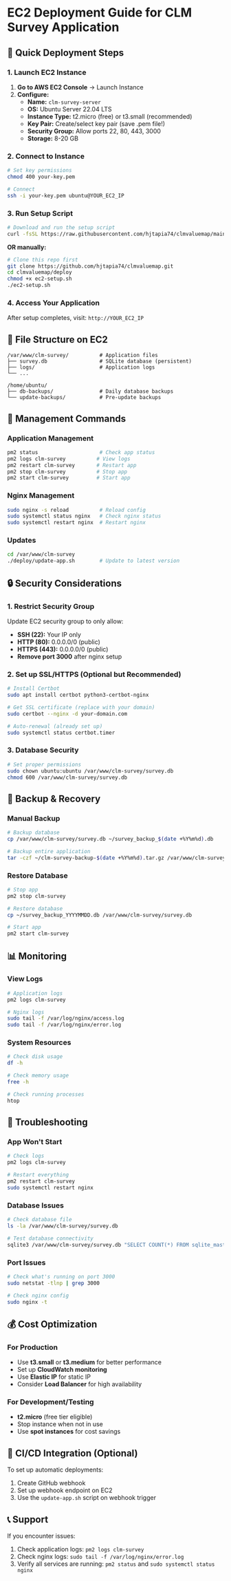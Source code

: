 # EC2 Deployment Guide for CLM Survey Application

## 🚀 Quick Deployment Steps

### 1. Launch EC2 Instance

1. **Go to AWS EC2 Console** → Launch Instance
2. **Configure:**
   - **Name:** `clm-survey-server`
   - **OS:** Ubuntu Server 22.04 LTS
   - **Instance Type:** t2.micro (free) or t3.small (recommended)
   - **Key Pair:** Create/select key pair (save .pem file!)
   - **Security Group:** Allow ports 22, 80, 443, 3000
   - **Storage:** 8-20 GB

### 2. Connect to Instance

```bash
# Set key permissions
chmod 400 your-key.pem

# Connect
ssh -i your-key.pem ubuntu@YOUR_EC2_IP
```

### 3. Run Setup Script

```bash
# Download and run the setup script
curl -fsSL https://raw.githubusercontent.com/hjtapia74/clmvaluemap/main/deploy/ec2-setup.sh | bash
```

**OR manually:**

```bash
# Clone this repo first
git clone https://github.com/hjtapia74/clmvaluemap.git
cd clmvaluemap/deploy
chmod +x ec2-setup.sh
./ec2-setup.sh
```

### 4. Access Your Application

After setup completes, visit: `http://YOUR_EC2_IP`

## 📁 File Structure on EC2

```
/var/www/clm-survey/          # Application files
├── survey.db                 # SQLite database (persistent)
├── logs/                     # Application logs
└── ...

/home/ubuntu/
├── db-backups/               # Daily database backups
└── update-backups/           # Pre-update backups
```

## 🔧 Management Commands

### Application Management
```bash
pm2 status                    # Check app status
pm2 logs clm-survey          # View logs
pm2 restart clm-survey       # Restart app
pm2 stop clm-survey          # Stop app
pm2 start clm-survey         # Start app
```

### Nginx Management
```bash
sudo nginx -s reload          # Reload config
sudo systemctl status nginx   # Check nginx status
sudo systemctl restart nginx  # Restart nginx
```

### Updates
```bash
cd /var/www/clm-survey
./deploy/update-app.sh        # Update to latest version
```

## 🔒 Security Considerations

### 1. Restrict Security Group
Update EC2 security group to only allow:
- **SSH (22):** Your IP only
- **HTTP (80):** 0.0.0.0/0 (public)
- **HTTPS (443):** 0.0.0.0/0 (public)
- **Remove port 3000** after nginx setup

### 2. Set up SSL/HTTPS (Optional but Recommended)

```bash
# Install Certbot
sudo apt install certbot python3-certbot-nginx

# Get SSL certificate (replace with your domain)
sudo certbot --nginx -d your-domain.com

# Auto-renewal (already set up)
sudo systemctl status certbot.timer
```

### 3. Database Security
```bash
# Set proper permissions
sudo chown ubuntu:ubuntu /var/www/clm-survey/survey.db
chmod 600 /var/www/clm-survey/survey.db
```

## 💾 Backup & Recovery

### Manual Backup
```bash
# Backup database
cp /var/www/clm-survey/survey.db ~/survey_backup_$(date +%Y%m%d).db

# Backup entire application
tar -czf ~/clm-survey-backup-$(date +%Y%m%d).tar.gz /var/www/clm-survey
```

### Restore Database
```bash
# Stop app
pm2 stop clm-survey

# Restore database
cp ~/survey_backup_YYYYMMDD.db /var/www/clm-survey/survey.db

# Start app
pm2 start clm-survey
```

## 📊 Monitoring

### View Logs
```bash
# Application logs
pm2 logs clm-survey

# Nginx logs
sudo tail -f /var/log/nginx/access.log
sudo tail -f /var/log/nginx/error.log
```

### System Resources
```bash
# Check disk usage
df -h

# Check memory usage
free -h

# Check running processes
htop
```

## 🔧 Troubleshooting

### App Won't Start
```bash
# Check logs
pm2 logs clm-survey

# Restart everything
pm2 restart clm-survey
sudo systemctl restart nginx
```

### Database Issues
```bash
# Check database file
ls -la /var/www/clm-survey/survey.db

# Test database connectivity
sqlite3 /var/www/clm-survey/survey.db "SELECT COUNT(*) FROM sqlite_master;"
```

### Port Issues
```bash
# Check what's running on port 3000
sudo netstat -tlnp | grep 3000

# Check nginx config
sudo nginx -t
```

## 💰 Cost Optimization

### For Production
- Use **t3.small** or **t3.medium** for better performance
- Set up **CloudWatch monitoring**
- Use **Elastic IP** for static IP
- Consider **Load Balancer** for high availability

### For Development/Testing
- **t2.micro** (free tier eligible)
- Stop instance when not in use
- Use **spot instances** for cost savings

## 🔄 CI/CD Integration (Optional)

To set up automatic deployments:

1. Create GitHub webhook
2. Set up webhook endpoint on EC2
3. Use the `update-app.sh` script on webhook trigger

## 📞 Support

If you encounter issues:
1. Check application logs: `pm2 logs clm-survey`
2. Check nginx logs: `sudo tail -f /var/log/nginx/error.log`
3. Verify all services are running: `pm2 status` and `sudo systemctl status nginx`